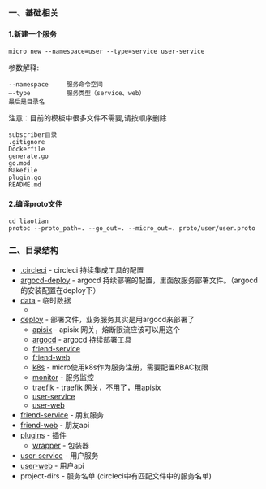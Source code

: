 ### 一、基础相关

#### 1.新建一个服务
~~~~
micro new --namespace=user --type=service user-service
~~~~
参数解释:
~~~~
--namespace     服务命令空间
–-type          服务类型（service、web）
最后是目录名
~~~~
注意：目前的模板中很多文件不需要,请按顺序删除 
~~~~
subscriber目录
.gitignore
Dockerfile
generate.go
go.mod
Makefile
plugin.go
README.md
~~~~
#### 2.编译proto文件
~~~~
cd liaotian
protoc --proto_path=. --go_out=. --micro_out=. proto/user/user.proto
~~~~

### 二、目录结构
- [.circleci](https://www.baidu.com/) - circleci 持续集成工具的配置
- [argocd-deploy](#argocd-deploy) - argocd 持续部署的配置，里面放服务部署文件。（argocd的安装配置在deploy下）
- [data](#data) - 临时数据
  - [](#)
- [deploy](#deploy) - 部署文件，业务服务其实是用argocd来部署了
  - [apisix](#apisix) - apisix 网关，熔断限流应该可以用这个
  - [argocd](#argocd) - argocd 持续部署工具
  - [friend-service](#friend-service)
  - [friend-web](#friend-web)
  - [k8s](#k8s) - micro使用k8s作为服务注册，需要配置RBAC权限
  - [monitor](#monitor) - 服务监控
  - [traefik](#traefik) - traefik 网关，不用了，用apisix
  - [user-service](#user-service)
  - [user-web](#user-web)
- [friend-service](#friend-service) - 朋友服务
- [friend-web](#friend-web) - 朋友api
- [plugins](#plugins) - 插件
  - [wrapper](#wrapper) - 包装器
- [user-service](#user-service) - 用户服务
- [user-web](#user-web) - 用户api
- project-dirs - 服务名单 (circleci中有匹配文件中的服务名单)